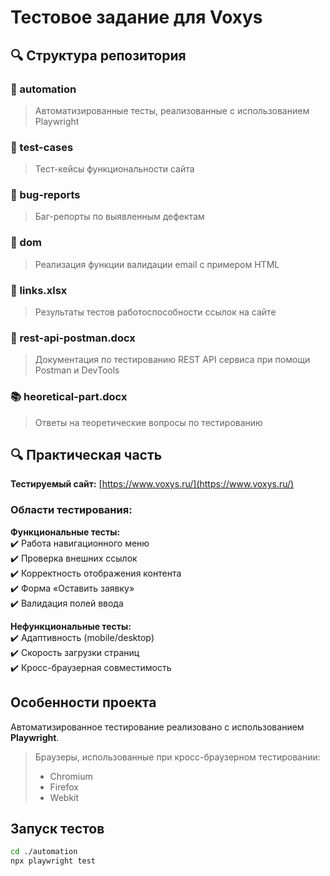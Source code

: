 # Тестовое задание для Voxys

## 🔍 Структура репозитория

### 📂 automation
> Автоматизированные тесты, реализованные с использованием Playwright

### 📂 test-cases
> Тест-кейсы функциональности сайта

### 📂 bug-reports
> Баг-репорты по выявленным дефектам

### 📂 dom
> Реализация функции валидации email с примером HTML

### 📄 links.xlsx
> Результаты тестов работоспособности ссылок на сайте

### 📄 rest-api-postman.docx
> Документация по тестированию REST API сервиса при помощи Postman и DevTools 

### 📚 heoretical-part.docx
> Ответы на теоретические вопросы по тестированию

  
  
## 🔍 Практическая часть

**Тестируемый сайт:** [https://www.voxys.ru/](https://www.voxys.ru/)

### Области тестирования:

**Функциональные тесты:**  
✔️ Работа навигационного меню  
✔️ Проверка внешних ссылок  
✔️ Корректность отображения контента  
✔️ Форма «Оставить заявку»  
✔️ Валидация полей ввода  

**Нефункциональные тесты:**  
✔️ Адаптивность (mobile/desktop)  
✔️ Скорость загрузки страниц  
✔️ Кросс-браузерная совместимость  



## Особенности проекта
Автоматизированное тестирование реализовано с использованием **Playwright**.
> Браузеры, использованные при кросс-браузерном тестировании:
> - Chromium
> - Firefox 
> - Webkit

## Запуск тестов
```bash
cd ./automation
npx playwright test
